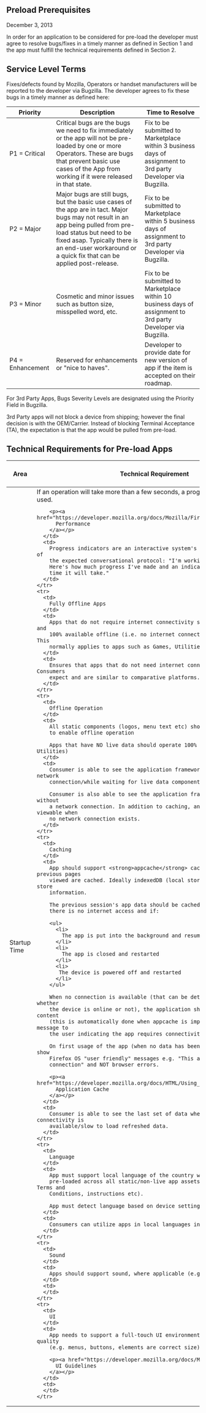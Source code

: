 ## Preload Prerequisites

December 3, 2013

In order for an application to be considered for pre-load the developer must
agree to resolve bugs/fixes in a timely manner as defined in Section 1 and the
app must fulfill the technical requirements defined in Section 2.

## Service Level Terms

Fixes/defects found by Mozilla, Operators or handset manufacturers will be
reported to the developer via Bugzilla. The developer agrees to fix these bugs
in a timely manner as defined here:

<table>
  <thead>
    <tr>
      <th>
        Priority
      </th>
      <th>
        Description
      </th>
      <th>
        Time to Resolve
      </th>
    </tr>
  </thead>
  <tbody>
    <tr>
      <td>
        P1 = Critical
      </td>
      <td>
        Critical bugs are the bugs we need to fix immediately or the app will not
        be pre-loaded by one or more Operators. These are bugs that prevent basic use
        cases of the App from working if it were released in that state.
      </td>
      <td>
        Fix to be submitted to Marketplace within 3 business days of assignment
        to 3rd party Developer via Bugzilla.
      </td>
    </tr>
    <tr>
      <td>
        P2 = Major
      </td>
      <td>
        Major bugs are still bugs, but the basic use cases of the app are in tact.
        Major bugs may not result in an app being pulled from pre-load status but need
        to be fixed asap. Typically there is an end-user workaround or a quick fix that
        can be applied post-release.
      </td>
      <td>
        Fix to be submitted to Marketplace within 5 business days of assignment
        to 3rd party Developer via Bugzilla.
      </td>
    </tr>
    <tr>
      <td>
        P3 = Minor
      </td>
      <td>
        Cosmetic and minor issues such as button size, misspelled word, etc.
      </td>
      <td>
        Fix to be submitted to Marketplace within 10 business days of assignment to 3rd
        party Developer via Bugzilla.
      </td>
    </tr>
    <tr>
      <td>
        P4 = Enhancement
      </td>
      <td>
        Reserved for enhancements or "nice to haves".
      </td>
      <td>
        Developer to provide date for new version of app if the item is
        accepted on their roadmap.
      </td>
    </tr>
  </tbody>
</table>

For 3rd Party Apps, Bugs Severity Levels are designated using the Priority
Field in Bugzilla.

3rd Party apps will not block a device from shipping; however the final
decision is with the OEM/Carrier. Instead of blocking Terminal Acceptance (TA),
the expectation is that the app would be pulled from pre-load.

## Technical Requirements for Pre-load Apps

<table>
  <thead>
    <tr>
      <th>
        Area
      </th>
      <th>
        Technical Requirement
      </th>
      <th>
        Consumer Experience Benefit
      </th>
    </tr>
  </thead>
  <tbody>
    <tr>
      <td>
        Startup Time
      </td>
      <td>
        If an operation will take more than a few seconds, a progress indicator
        should be used.

        <p><a href="https://developer.mozilla.org/docs/Mozilla/Firefox_OS/Performance">
          Performance
        </a></p>
      </td>
      <td>
        Progress indicators are an interactive system's way of keeping its side of
        the expected conversational protocol: "I'm working on the problem.
        Here's how much progress I've made and an indication of how much more
        time it will take."
      </td>
    </tr>
    <tr>
      <td>
        Fully Offline Apps
      </td>
      <td>
        Apps that do not require internet connectivity should be fully packaged and
        100% available offline (i.e. no internet connection required to use). This
        normally applies to apps such as Games, Utilities.
      </td>
      <td>
        Ensures that apps that do not need internet connectivity run as Consumers
        expect and are similar to comparative platforms.
      </td>
    </tr>
    <tr>
      <td>
        Offline Operation
      </td>
      <td>
        All static components (logos, menu text etc) should be stored locally
        to enable offline operation

        Apps that have NO live data should operate 100% offline (e.g. Games, Utilities)
      </td>
      <td>
        Consumer is able to see the application framework, without requiring a network
        connection/while waiting for live data components to pre-load.

        Consumer is also able to see the application framework at unboxing without
        a network connection. In addition to caching, an app will be fully viewable when
        no network connection exists.
      </td>
    </tr>
    <tr>
      <td>
        Caching
      </td>
      <td>
        App should support <strong>appcache</strong> caching as minimum so previous pages
        viewed are cached. Ideally indexedDB (local storage) should be used to store
        information.

        The previous session's app data should be cached and displayed when
        there is no internet access and if:

        <ul>
          <li>
            The app is put into the background and resumed
          </li>
          <li>
            The app is closed and restarted
          </li>
          <li>
           The device is powered off and restarted
          </li>
        </ul>

        When no connection is available (that can be detected by checking whether
        the device is online or not), the application should load the cached content
        (this is automatically done when appcache is implemented) and show a message to
        the user indicating the app requires connectivity within the app.

        On first usage of the app (when no data has been cached) the app should show
        Firefox OS "user friendly" messages e.g. "This app needs an internet
        connection" and NOT browser errors.

        <p><a href="https://developer.mozilla.org/docs/HTML/Using_the_application_cache">
          Application Cache
        </a></p>
      </td>
      <td>
        Consumer is able to see the last set of data when no internet connectivity is
        available/slow to load refreshed data.
      </td>
    </tr>
    <tr>
      <td>
        Language
      </td>
      <td>
        App must support local language of the country where the app is
        pre-loaded across all static/non-live app assets (e.g. menu items, Terms and
        Conditions, instructions etc).

        App must detect language based on device setting.
      </td>
      <td>
        Consumers can utilize apps in local languages in target countries.
      </td>
    </tr>
    <tr>
      <td>
        Sound
      </td>
      <td>
        Apps should support sound, where applicable (e.g. Games).
      </td>
      <td>
      </td>
    </tr>
    <tr>
      <td>
        UI
      </td>
      <td>
        App needs to support a full-touch UI environment and provide sufficient quality
        (e.g. menus, buttons, elements are correct size).

        <p><a href="https://developer.mozilla.org/docs/Mozilla/Firefox_OS/UX">
          UI Guidelines
        </a></p>
      </td>
      <td>
      </td>
    </tr>
  <tbody>
</table>
